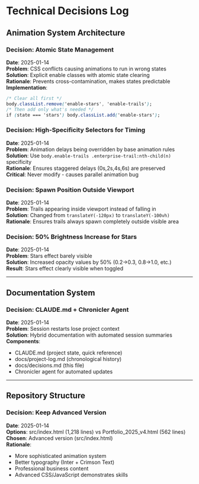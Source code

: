 # Technical Decisions Log

## Animation System Architecture

### Decision: Atomic State Management
**Date**: 2025-01-14  
**Problem**: CSS conflicts causing animations to run in wrong states  
**Solution**: Explicit enable classes with atomic state clearing  
**Rationale**: Prevents cross-contamination, makes states predictable  
**Implementation**: 
```css
/* Clear all first */
body.classList.remove('enable-stars', 'enable-trails');
/* Then add only what's needed */
if (state === 'stars') body.classList.add('enable-stars');
```

### Decision: High-Specificity Selectors for Timing
**Date**: 2025-01-14  
**Problem**: Animation delays being overridden by base animation rules  
**Solution**: Use `body.enable-trails .enterprise-trail:nth-child(n)` specificity  
**Rationale**: Ensures staggered delays (0s,2s,4s,6s) are preserved  
**Critical**: Never modify - causes parallel animation bug  

### Decision: Spawn Position Outside Viewport
**Date**: 2025-01-14  
**Problem**: Trails appearing inside viewport instead of falling in  
**Solution**: Changed from `translateY(-120px)` to `translateY(-100vh)`  
**Rationale**: Ensures trails always spawn completely outside visible area  

### Decision: 50% Brightness Increase for Stars
**Date**: 2025-01-14  
**Problem**: Stars effect barely visible  
**Solution**: Increased opacity values by 50% (0.2→0.3, 0.8→1.0, etc.)  
**Result**: Stars effect clearly visible when toggled  

---

## Documentation System

### Decision: CLAUDE.md + Chronicler Agent
**Date**: 2025-01-14  
**Problem**: Session restarts lose project context  
**Solution**: Hybrid documentation with automated session summaries  
**Components**: 
- CLAUDE.md (project state, quick reference)
- docs/project-log.md (chronological history)
- docs/decisions.md (this file)
- Chronicler agent for automated updates

---

## Repository Structure

### Decision: Keep Advanced Version
**Date**: 2025-01-14  
**Options**: src/index.html (1,218 lines) vs Portfolio_2025_v4.html (562 lines)  
**Chosen**: Advanced version (src/index.html)  
**Rationale**: 
- More sophisticated animation system
- Better typography (Inter + Crimson Text)
- Professional business content
- Advanced CSS/JavaScript demonstrates skills
